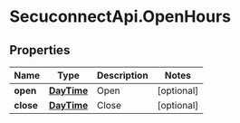 # SecuconnectApi.OpenHours

## Properties
Name | Type | Description | Notes
------------ | ------------- | ------------- | -------------
**open** | [**DayTime**](DayTime.md) | Open | [optional] 
**close** | [**DayTime**](DayTime.md) | Close | [optional] 


